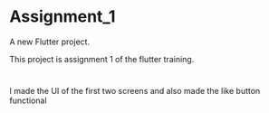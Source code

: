 # Assignment_1

A new Flutter project.

This project is assignment 1 of the flutter training. 
#
I made the UI of the first two screens and also made the like button functional

